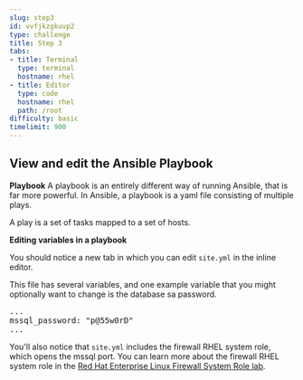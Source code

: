 ```yaml
---
slug: step3
id: vvfjkzgkuvp2
type: challenge
title: Step 3
tabs:
- title: Terminal
  type: terminal
  hostname: rhel
- title: Editor
  type: code
  hostname: rhel
  path: /root
difficulty: basic
timelimit: 900
---
```

## View and edit the Ansible Playbook

**Playbook**
A playbook is an entirely different way of running Ansible, that is far more powerful. In Ansible, a playbook is a yaml file consisting of multiple plays.

A play is a set of tasks mapped to a set of hosts.

**Editing variables in a playbook**

You should notice a new tab in which you can edit ``site.yml`` in the inline editor.

This file has several variables, and one example variable that you might optionally want to change is the database sa password.
<pre class="file">
...
mssql_password: "p@55w0rD"
...
</pre>

You'll also notice that ``site.yml`` includes the firewall RHEL system role, which opens the mssql port.  You can learn more about the firewall RHEL system role in the <a target="new" href="https://lab.redhat.com/tracks/firewall-system-role">Red Hat Enterprise Linux Firewall System Role lab</a>.